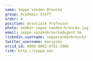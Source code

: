 ```yaml
---
name: Seppe vanden Broucke
group: Academic Staff
order: 4
position: Associate Professor
photo: member-seppe-vanden-broucke.jpg
email: seppe.vandenbroucke@ugent.be
linkedin_username: seppevandenbroucke
twitter_username: macuyiko
orcid_id: 0000-0002-8781-3906
link: http://seppe.net
---
```


